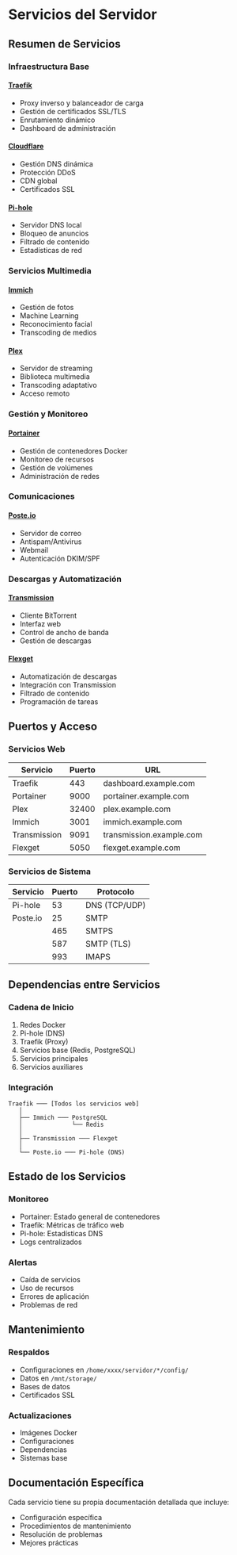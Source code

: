 # Servicios del Servidor

## Resumen de Servicios

### Infraestructura Base

#### [Traefik](./traefik.md)
- Proxy inverso y balanceador de carga
- Gestión de certificados SSL/TLS
- Enrutamiento dinámico
- Dashboard de administración

#### [Cloudflare](./cloudflare.md)
- Gestión DNS dinámica
- Protección DDoS
- CDN global
- Certificados SSL

#### [Pi-hole](./pihole.md)
- Servidor DNS local
- Bloqueo de anuncios
- Filtrado de contenido
- Estadísticas de red

### Servicios Multimedia

#### [Immich](./immich.md)
- Gestión de fotos
- Machine Learning
- Reconocimiento facial
- Transcoding de medios

#### [Plex](./plex.md)
- Servidor de streaming
- Biblioteca multimedia
- Transcoding adaptativo
- Acceso remoto

### Gestión y Monitoreo

#### [Portainer](./portainer.md)
- Gestión de contenedores Docker
- Monitoreo de recursos
- Gestión de volúmenes
- Administración de redes

### Comunicaciones

#### [Poste.io](./postie.md)
- Servidor de correo
- Antispam/Antivirus
- Webmail
- Autenticación DKIM/SPF

### Descargas y Automatización

#### [Transmission](./transmission.md)
- Cliente BitTorrent
- Interfaz web
- Control de ancho de banda
- Gestión de descargas

#### [Flexget](./flexget.md)
- Automatización de descargas
- Integración con Transmission
- Filtrado de contenido
- Programación de tareas

## Puertos y Acceso

### Servicios Web
| Servicio     | Puerto | URL                            |
|--------------|--------|--------------------------------|
| Traefik      | 443    | dashboard.example.com    |
| Portainer    | 9000   | portainer.example.com    |
| Plex         | 32400  | plex.example.com        |
| Immich       | 3001   | immich.example.com      |
| Transmission | 9091   | transmission.example.com |
| Flexget      | 5050   | flexget.example.com     |

### Servicios de Sistema
| Servicio  | Puerto | Protocolo       |
|-----------|--------|-----------------|
| Pi-hole   | 53     | DNS (TCP/UDP)   |
| Poste.io  | 25     | SMTP            |
|           | 465    | SMTPS           |
|           | 587    | SMTP (TLS)      |
|           | 993    | IMAPS           |

## Dependencias entre Servicios

### Cadena de Inicio
1. Redes Docker
2. Pi-hole (DNS)
3. Traefik (Proxy)
4. Servicios base (Redis, PostgreSQL)
5. Servicios principales
6. Servicios auxiliares

### Integración
```plaintext
Traefik ─── [Todos los servicios web]
   │
   ├── Immich ─── PostgreSQL
   │              └── Redis
   │
   ├── Transmission ─── Flexget
   │
   └── Poste.io ─── Pi-hole (DNS)
```

## Estado de los Servicios

### Monitoreo
- Portainer: Estado general de contenedores
- Traefik: Métricas de tráfico web
- Pi-hole: Estadísticas DNS
- Logs centralizados

### Alertas
- Caída de servicios
- Uso de recursos
- Errores de aplicación
- Problemas de red

## Mantenimiento

### Respaldos
- Configuraciones en `/home/xxxx/servidor/*/config/`
- Datos en `/mnt/storage/`
- Bases de datos
- Certificados SSL

### Actualizaciones
- Imágenes Docker
- Configuraciones
- Dependencias
- Sistemas base

## Documentación Específica

Cada servicio tiene su propia documentación detallada que incluye:
- Configuración específica
- Procedimientos de mantenimiento
- Resolución de problemas
- Mejores prácticas
